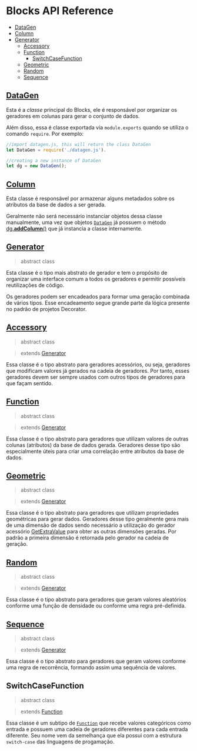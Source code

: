 
# Blocks API Reference

- [DataGen](#datagen)
- [Column](#column)
- [Generator](#generator)
  - [Accessory](#accessory)
  - [Function](#function)
    - [SwitchCaseFunction](#switchcasefunction)
  - [Geometric](#geometric)
  - [Random](#random)
  - [Sequence](#sequence)

## [DataGen](docs/datagen.md)

Esta é a *classe* principal do Blocks, ele é responsável por organizar os geradores em colunas para gerar o conjunto de dados.

Além disso, essa é classe exportada via `module.exports` quando se utiliza o comando `require`. Por exemplo:

```javascript
//import datagen.js, this will return the class DataGen
let DataGen = require('./datagen.js').

//creating a new instance of DataGen
let dg = new DataGen();
```

## [Column](docs/column.md)

Esta classe é responsável por armazenar alguns metadados sobre os atributos da base de dados a ser gerada.

Geralmente não será necessário instanciar objetos dessa classe manualmente, uma vez que objetos [`DataGen`](docs/datagen.md) já possuem o método [dg.**addColumn**()](docs/datagen.md#dg.addColumn) que já instancia a classe internamente.

## [Generator](docs/generator.md)

> abstract class

Esta classe é o tipo mais abstrato de gerador e tem o propósito de organizar uma interface comum a todos os geradores e permitir possíveis reutilizações de código.

Os geradores podem ser encadeados para formar uma geração combinada de vários tipos. Esse encadeamento segue grande parte da lógica presente no padrão de projetos Decorator.

## [Accessory](docs/accessory.md)

> abstract class

> extends [Generator](docs/generator.md)

Essa classe é o tipo abstrato para geradores acessórios, ou seja, geradores que modificam valores já gerados na cadeia de geradores. Por tanto, esses geradores devem ser sempre usados com outros tipos de geradores para que façam sentido.

## [Function](docs/function.md)

> abstract class

> extends [Generator](docs/generator.md)

Essa classe é o tipo abstrato para geradores que utilizam valores de outras colunas (atributos) da base de dados gerada. Geradores desse tipo são especialmente úteis para criar uma correlação entre atributos da base de dados.

## [Geometric](docs/geometric.md)

> abstract class

> extends [Generator](docs/generator.md)

Essa classe é o tipo abstrato para geradores que utilizam propriedades geométricas para gerar dados. Geradores desse tipo geralmente gera mais de uma dimensão de dados sendo necessário a utilização do gerador acessório [GetExtraValue](#) para obter as outras dimensões geradas. Por padrão a primeira dimensão é retornada pelo gerador na cadeia de geração.

## [Random](docs/random.md)

> abstract class

> extends [Generator](docs/generator.md)

Essa classe é o tipo abstrato para geradores que geram valores aleatórios conforme uma função de densidade ou conforme uma regra pré-definida.

## [Sequence](docs/sequence.md)

> abstract class

> extends [Generator](docs/generator.md)

Essa classe é o tipo abstrato para geradores que geram valores conforme uma regra de recorrência, formando assim uma sequência de valores.

## SwitchCaseFunction

> abstract class

> extends [Function](docs/function.md)

Essa classe é um subtipo de [`Function`](docs/function.md) que recebe valores categóricos como entrada e possuem uma cadeia de geradores diferentes para cada entrada diferente. Seu nome vem da semelhança que ela possui com a estrutura `switch-case` das linguagens de progamação.
